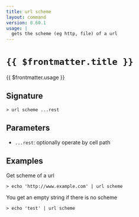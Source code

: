 ```yaml
---
title: url scheme
layout: command
version: 0.60.1
usage: |
  gets the scheme (eg http, file) of a url
---
```


# `{{ $frontmatter.title }}`

<div style='white-space: pre-wrap;'>{{ $frontmatter.usage }}</div>

## Signature

```> url scheme ...rest```

## Parameters

 -  `...rest`: optionally operate by cell path

## Examples

Get scheme of a url
```shell
> echo 'http://www.example.com' | url scheme
```

You get an empty string if there is no scheme
```shell
> echo 'test' | url scheme
```
